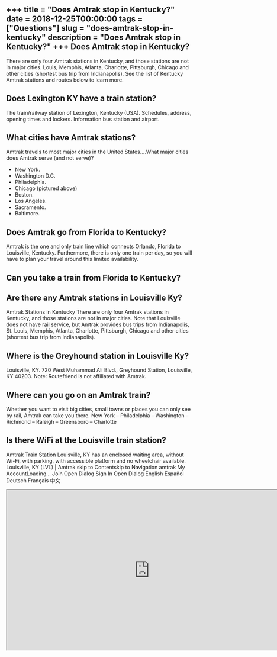 +++
title = "Does Amtrak stop in Kentucky?"
date = 2018-12-25T00:00:00
tags = ["Questions"]
slug = "does-amtrak-stop-in-kentucky"
description = "Does Amtrak stop in Kentucky?"
+++
Does Amtrak stop in Kentucky?
-----------------------------

There are only four Amtrak stations in Kentucky, and those stations are not in major cities. Louis, Memphis, Atlanta, Charlotte, Pittsburgh, Chicago and other cities (shortest bus trip from Indianapolis). See the list of Kentucky Amtrak stations and routes below to learn more.

Does Lexington KY have a train station?
---------------------------------------

The train/railway station of Lexington, Kentucky (USA). Schedules, address, opening times and lockers. Information bus station and airport.

What cities have Amtrak stations?
---------------------------------

Amtrak travels to most major cities in the United States….What major cities does Amtrak serve (and not serve)?

- New York.
- Washington D.C.
- Philadelphia.
- Chicago (pictured above)
- Boston.
- Los Angeles.
- Sacramento.
- Baltimore.

Does Amtrak go from Florida to Kentucky?
----------------------------------------

Amtrak is the one and only train line which connects Orlando, Florida to Louisville, Kentucky. Furthermore, there is only one train per day, so you will have to plan your travel around this limited availability.

Can you take a train from Florida to Kentucky?
----------------------------------------------

Are there any Amtrak stations in Louisville Ky?
-----------------------------------------------

Amtrak Stations in Kentucky There are only four Amtrak stations in Kentucky, and those stations are not in major cities. Note that Louisville does not have rail service, but Amtrak provides bus trips from Indianapolis, St. Louis, Memphis, Atlanta, Charlotte, Pittsburgh, Chicago and other cities (shortest bus trip from Indianapolis).

Where is the Greyhound station in Louisville Ky?
------------------------------------------------

Louisville, KY. 720 West Muhammad Ali Blvd., Greyhound Station, Louisville, KY 40203. Note: Routefriend is not affiliated with Amtrak.

Where can you go on an Amtrak train?
------------------------------------

Whether you want to visit big cities, small towns or places you can only see by rail, Amtrak can take you there. New York – Philadelphia – Washington – Richmond – Raleigh – Greensboro – Charlotte

Is there WiFi at the Louisville train station?
----------------------------------------------

Amtrak Train Station Louisville, KY has an enclosed waiting area, without Wi-Fi, with parking, with accessible platform and no wheelchair available. Louisville, KY (LVL) | Amtrak skip to Contentskip to Navigation amtrak My AccountLoading… Join Open Dialog Sign In Open Dialog English Español Deutsch Français 中文

<iframe allow="accelerometer; autoplay; clipboard-write; encrypted-media; gyroscope; picture-in-picture" allowfullscreen="" class="__youtube_prefs__  epyt-is-override  no-lazyload" data-no-lazy="1" data-origheight="433" data-origwidth="770" data-skipgform_ajax_framebjll="" height="433" id="_ytid_33788" loading="lazy" src="https://www.youtube.com/embed/B0wGNUF-bTY?enablejsapi=1&autoplay=0&cc_load_policy=0&cc_lang_pref=&iv_load_policy=1&loop=0&modestbranding=0&rel=1&fs=1&playsinline=0&autohide=2&theme=dark&color=red&controls=1&" title="YouTube player" width="770"></iframe>
